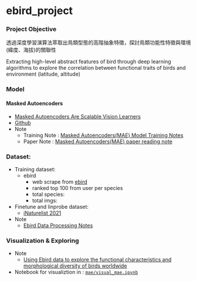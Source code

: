 # ebird_project

### Project Objective
透過深度學習演算法萃取出鳥類型態的高階抽象特徵，探討鳥類功能性特徵與環境(緯度、海拔)的關聯性  

Extracting high-level abstract features of bird through deep learning algorithms to explore the correlation between functional traits of birds and environment (latitude, altitude)

### Model 
#### Masked Autoencoders
- [Masked Autoencoders Are Scalable Vision Learners](https://arxiv.org/abs/2111.06377)
- [Github](https://github.com/facebookresearch/mae)
- Note
  - Training Note : [Masked Autoencoders(MAE) Model Training Notes](https://hackmd.io/@YungHuiHsu/BJFcW5L49)
  - Paper Note : [Masked Autoencoders(MAE) paper reading note](https://hackmd.io/@YungHuiHsu/HJB2yXV75)


### Dataset:
- Training dataset:
  - ebird
    - web scrape from [ebird](https://ebird.org)
    - ranked top 100 from user per species
    - total species:  
    - total imgs:
- Finetune and linprobe dataset:
  - [iNaturelist 2021](https://github.com/visipedia/inat_comp/tree/master/2021)
- Note   
  - [Ebird Data Processing Notes](https://hackmd.io/@YungHuiHsu/ryAfJpDN5)

### Visualization & Exploring
- Note
  - [Using Ebird data to explore the functional characteristics and morphological diversity of birds worldwide](https://hackmd.io/@YungHuiHsu/Hycb0ScU9)
- Notebook for visualiztion in : [`mae/visual_mae.ipynb`](https://github.com/YunghuiHsu/ebird_project/blob/main/mae/visual_mae.ipynb)
